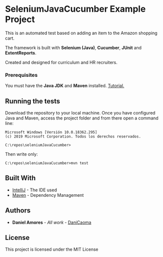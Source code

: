 # SeleniumJavaCucumber Example Project
This is an automated test based on adding an item to the Amazon shopping cart.

The framework is built with **Selenium (Java)**, **Cucumber**, **JUnit** and **ExtentReports**.

Created and designed for curriculum and HR recruiters.

### Prerequisites
You must have the **Java JDK** and **Maven** installed. [Tutorial.](https://www.mkyong.com/maven/how-to-install-maven-in-windows/)

## Running the tests
Download the repository to your local machine. Once you have configured Java and Maven, access the project folder and from there open a command line:
```
Microsoft Windows [Versión 10.0.18362.295]
(c) 2019 Microsoft Corporation. Todos los derechos reservados.

C:\repos\seleniumJavaCucumber>
```
Then write only:
```
C:\repos\seleniumJavaCucumber>mvn test
```

## Built With
* [IntelliJ](https://www.jetbrains.com/idea/) - The IDE used
* [Maven](https://maven.apache.org/) - Dependency Management

## Authors
* **Daniel Amores** - *All work* - [DaniCaoma](https://github.com/danicaoma)

## License
This project is licensed under the MIT License
